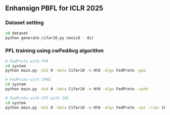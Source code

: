 ## Enhansign PBFL for ICLR 2025

### Dataset setting
```sh
cd dataset
python generate_cifar10.py noniid - dir
```

### PFL training using cwFedAvg algorithm
```sh
# FedProto with PPA
cd system
python main.py -did 0 -data Cifar10 -m Ht0 -algo FedProto -ppa

# FedProto with CPKD
cd system
python main.py -did 0 -data Cifar10 -m Ht0 -algo FedProto -cpkd 

# FedProto with CPS with 10%
cd system
python main.py -did 0 -data Cifar10 -m Ht0 -algo FedProto -cps -rcps 10

```